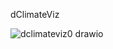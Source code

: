 dClimateViz


![dclimateviz0 drawio](https://user-images.githubusercontent.com/82415896/152652484-f8505282-294e-499a-9b38-e5bfa3d64850.png)
